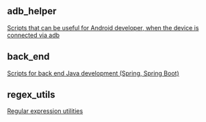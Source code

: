 ## adb_helper
[Scripts that can be useful for Android developer, when the device is connected via adb](https://github.com/ArtemBotnev/DeveloperScripts/tree/master/adb_helper)

## back_end
[Scripts for back end Java development (Spring, Spring Boot)](https://github.com/ArtemBotnev/DeveloperScripts/tree/master/back_end)

## regex_utils
[Regular expression utilities](https://github.com/ArtemBotnev/DeveloperScripts/tree/master/regex_utils)
